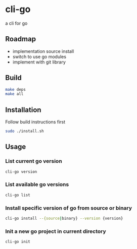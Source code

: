 # cli-go
a cli for go

## Roadmap

- implementation source install
- switch to use go modules
- implement with git library

## Build

```bash
make deps
make all
```

## Installation
Follow build instructions first

```bash
sudo ./install.sh
```

## Usage
### List current go version
```bash
cli-go version
```
### List available go versions
```bash
cli-go list   
```   
### Install specific version of go from source or binary
```bash
cli-go install --{source|binary} --version {version}
```
### Init a new go project in current directory
```bash
cli-go init
```